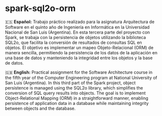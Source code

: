 # spark-sql2o-orm
🇪🇸 **Español:**
Trabajo práctico realizado para la asignatura Arquitectura de Software en el quinto año de Ingeniería en Informática en la Universidad Nacional de San Luis (Argentina). En esta tercera parte del proyecto con Spark, se trabaja con la persistencia de objetos utilizando la biblioteca SQL2o, que facilita la conversión de resultados de consultas SQL en objetos. El objetivo es implementar un mapeo Objeto-Relacional (ORM) de manera sencilla, permitiendo la persistencia de los datos de la aplicación en una base de datos y manteniendo la integridad entre los objetos y la base de datos.

🇬🇧 **English:**
Practical assignment for the Software Architecture course in the fifth year of the Computer Engineering program at National University of San Luis (Argentina). In this third part of the Spark project, object persistence is managed using the SQL2o library, which simplifies the conversion of SQL query results into objects. The goal is to implement Object-Relational Mapping (ORM) in a straightforward manner, enabling persistence of application data in a database while maintaining integrity between objects and the database.

